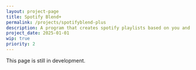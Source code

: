 ```yaml
---
layout: project-page
title: Spotify Blend+
permalink: /projects/spotifyblend-plus
description: A program that creates spotify playlists based on you and your friends' favorite artists.
project_date: 2025-01-01
wip: true
priority: 2
---
```


This page is still in development.